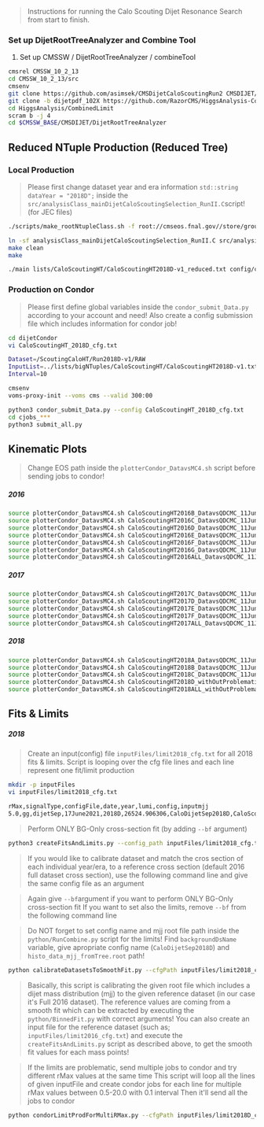 > Instructions for running the Calo Scouting Dijet Resonance Search from start to finish.

### Set up DijetRootTreeAnalyzer and Combine Tool
1. Set up CMSSW / DijetRootTreeAnalyzer / combineTool

```sh
cmsrel CMSSW_10_2_13
cd CMSSW_10_2_13/src
cmsenv
git clone https://github.com/asimsek/CMSDijetCaloScoutingRun2 CMSDIJET/DijetRootTreeAnalyzer
git clone -b dijetpdf_102X https://github.com/RazorCMS/HiggsAnalysis-CombinedLimit HiggsAnalysis/CombinedLimit
cd HiggsAnalysis/CombinedLimit
scram b -j 4
cd $CMSSW_BASE/CMSDIJET/DijetRootTreeAnalyzer
```


## Reduced NTuple Production (Reduced Tree)
### Local Production
> Please first change dataset year and era information `std::string dataYear = "2018D";` inside the `src/analysisClass_mainDijetCaloScoutingSelection_RunII.C`script! (for JEC files)

```sh
./scripts/make_rootNtupleClass.sh -f root://cmseos.fnal.gov//store/group/lpcjj/CaloScouting/rootTrees_big/2018/ScoutingCaloCommissioning/ScoutingCaloCommissioning/crab_ScoutingCaloCommissioning__Run2018D-v1__RAW/230129_231233/0000/ScoutingCaloCommissioning__Run2018D-v1__RAW_1.root -t dijetscouting/events

ln -sf analysisClass_mainDijetCaloScoutingSelection_RunII.C src/analysisClass.C
make clean
make

./main lists/CaloScoutingHT/CaloScoutingHT2018D-v1_reduced.txt config/cutFile_mainDijetCaloScoutingSelection.txt rootTupleTree/tree ScoutingCaloCommissioning2018D_n0 ScoutingCaloCommissioning2018D_n0
```

### Production on Condor
> Please first define global variables inside the `condor_submit_Data.py` according to your account and need! Also create a config submission file which includes information for condor job!

```sh
cd dijetCondor
vi CaloScoutingHT_2018D_cfg.txt
```

```sh
Dataset=/ScoutingCaloHT/Run2018D-v1/RAW
InputList=../lists/bigNTuples/CaloScoutingHT/CaloScoutingHT2018D-v1.txt
Interval=10 
```

```sh
cmsenv
voms-proxy-init --voms cms --valid 300:00
````

```sh
python3 condor_submit_Data.py --config CaloScoutingHT_2018D_cfg.txt
cd cjobs_***
python3 submit_all.py
```


## Kinematic Plots
> Change EOS path inside the `plotterCondor_DatavsMC4.sh` script before sending jobs to condor!

##### 2016
```sh
source plotterCondor_DatavsMC4.sh CaloScoutingHT2016B_DatavsQDCMC_11June2023_2245 ../lists/CaloScoutingHT/CaloScoutingHT2016B-v2_reduced.txt ../lists/QCD2017-v1_reduced_new.txt 5704.216707
source plotterCondor_DatavsMC4.sh CaloScoutingHT2016C_DatavsQDCMC_11June2023_2245 ../lists/CaloScoutingHT/CaloScoutingHT2016C-v2_reduced.txt ../lists/QCD2017-v1_reduced_new.txt 2572.903489
source plotterCondor_DatavsMC4.sh CaloScoutingHT2016D_DatavsQDCMC_11June2023_2245 ../lists/CaloScoutingHT/CaloScoutingHT2016D-v2_reduced.txt ../lists/QCD2017-v1_reduced_new.txt 4242.291557
source plotterCondor_DatavsMC4.sh CaloScoutingHT2016E_DatavsQDCMC_11June2023_2245 ../lists/CaloScoutingHT/CaloScoutingHT2016E-v2_reduced.txt ../lists/QCD2017-v1_reduced_new.txt 4025.228137
source plotterCondor_DatavsMC4.sh CaloScoutingHT2016F_DatavsQDCMC_11June2023_2245 ../lists/CaloScoutingHT/CaloScoutingHT2016F-v1_reduced.txt ../lists/QCD2017-v1_reduced_new.txt 3104.509132
source plotterCondor_DatavsMC4.sh CaloScoutingHT2016G_DatavsQDCMC_11June2023_2245 ../lists/CaloScoutingHT/CaloScoutingHT2016G-v1_reduced.txt ../lists/QCD2017-v1_reduced_new.txt 7575.824256
source plotterCondor_DatavsMC4.sh CaloScoutingHT2016ALL_DatavsQDCMC_11June2023_2245 ../lists/CaloScoutingHT/CaloScoutingHT2016ALL_reduced.txt ../lists/QCD2017-v1_reduced_new.txt 27224.973278
```

##### 2017
```sh
source plotterCondor_DatavsMC4.sh CaloScoutingHT2017C_DatavsQDCMC_11June2023_2245 ../lists/CaloScoutingHT/CaloScoutingHT2017C-v1_reduced.txt ../lists/QCD2017-v1_reduced_new.txt 8377.067561
source plotterCondor_DatavsMC4.sh CaloScoutingHT2017D_DatavsQDCMC_11June2023_2245 ../lists/CaloScoutingHT/CaloScoutingHT2017D-v1_reduced.txt ../lists/QCD2017-v1_reduced_new.txt 4247.682094
source plotterCondor_DatavsMC4.sh CaloScoutingHT2017E_DatavsQDCMC_11June2023_2245 ../lists/CaloScoutingHT/CaloScoutingHT2017E-v1_reduced.txt ../lists/QCD2017-v1_reduced_new.txt 9285.786621
source plotterCondor_DatavsMC4.sh CaloScoutingHT2017F_DatavsQDCMC_11June2023_2245 ../lists/CaloScoutingHT/CaloScoutingHT2017F-v1_reduced.txt ../lists/QCD2017-v1_reduced_new.txt 13539.378492
source plotterCondor_DatavsMC4.sh CaloScoutingHT2017ALL_DatavsQDCMC_11June2023_2245 ../lists/CaloScoutingHT/CaloScoutingHT2017ALL_reduced.txt ../lists/QCD2017-v1_reduced_new.txt 35449.914768
```

##### 2018
```sh
source plotterCondor_DatavsMC4.sh CaloScoutingHT2018A_DatavsQDCMC_11June2023_2245 ../lists/CaloScoutingHT/CaloScoutingHT2018A-v1_reduced.txt ../lists/QCD2017-v1_reduced_new.txt 13974.656080
source plotterCondor_DatavsMC4.sh CaloScoutingHT2018B_DatavsQDCMC_11June2023_2245 ../lists/CaloScoutingHT/CaloScoutingHT2018B-v1_reduced.txt ../lists/QCD2017-v1_reduced_new.txt 7057.396004
source plotterCondor_DatavsMC4.sh CaloScoutingHT2018C_DatavsQDCMC_11June2023_2245 ../lists/CaloScoutingHT/CaloScoutingHT2018C-v1_reduced.txt ../lists/QCD2017-v1_reduced_new.txt 6894.770971
source plotterCondor_DatavsMC4.sh CaloScoutingHT2018D_withOutProblematicHLTKey_DatavsQDCMC_11June2023_2245 ../lists/CaloScoutingHT/CaloScoutingHT2018D-v1_reduced.txt ../lists/QCD2017-v1_reduced_new.txt 26524.906306
source plotterCondor_DatavsMC4.sh CaloScoutingHT2018ALL_withOutProblematicHLTKey_DatavsQDCMC_11June2023_2245 ../lists/CaloScoutingHT/CaloScoutingHT2018ALL_reduced.txt ../lists/QCD2017-v1_reduced_new.txt 54451.729361
```

## Fits & Limits


##### 2018
> Create an input(config) file `inputFiles/limit2018_cfg.txt` for all 2018 fits & limits.
> Script is looping over the cfg file lines and each line represent one fit/limit production

```sh
mkdir -p inputFiles
vi inputFiles/limit2018_cfg.txt
```


```sh
rMax,signalType,configFile,date,year,lumi,config,inputmjj
5.0,gg,dijetSep,17June2021,2018D,26524.906306,CaloDijetSep2018D,CaloScoutingHT2018D_DatavsQDCMC_DE13_M489_wL2L3Residual_17June2021_1130
```

> Perform ONLY BG-Only cross-section fit (by adding `--bf` argument)

```sh
python3 createFitsAndLimits.py --config_path inputFiles/limit2018_cfg.txt --bf
```

> If you would like to calibrate dataset and match the cros section of each individual year/era, to a reference cross section (default 2016 full dataset cross section), use the following command line and give the same config file as an argument

> Again give `--bf`argument if you want to perform ONLY BG-Only cross-section fit
> If you want to set also the limits, remove `--bf` from the following command line

> Do NOT forget to set config name and mjj root file path inside the `python/RunCombine.py` script for the limits!
> Find `backgroundDsName` variable, give apropriate config name (`CaloDijetSep2018D`) and `histo_data_mjj_fromTree.root` path!

```sh
python calibrateDatasetsToSmoothFit.py --cfgPath inputFiles/limit2018_cfg.txt --bf
```

> Basically, this script is calibrating the given root file which includes a dijet mass distribution (mjj) to the given reference dataset (in our case it's Full 2016 dataset). The reference values are coming from a smooth fit which can be extracted by executing the `python/BinnedFit.py` with correct arguments! You can also create an input file for the reference dataset (such as; `inputFiles/limit2016_cfg.txt`) and execute the `createFitsAndLimits.py` script as described above, to get the smooth fit values for each mass points!



> If the limits are problematic, send multiple jobs to condor and try different rMax values at the same time
> This script will loop all the lines of given inputFile and create condor jobs for each line for multiple rMax values between 0.5-20.0 with 0.1 interval
> Then it'll send all the jobs to condor

```sh
python condorLimitProdForMultiRMax.py --cfgPath inputFiles/limit2018D_cfg.txt
```

